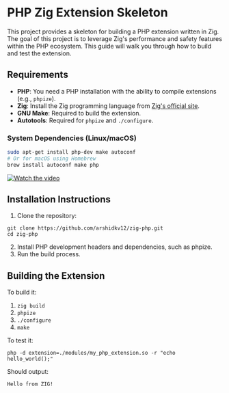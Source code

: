 # PHP Zig Extension Skeleton

This project provides a skeleton for building a PHP extension written in Zig. The goal of this project is to leverage Zig's performance and safety features within the PHP ecosystem. This guide will walk you through how to build and test the extension.

## Requirements
- **PHP**: You need a PHP installation with the ability to compile extensions (e.g., `phpize`).
- **Zig**: Install the Zig programming language from [Zig's official site](https://ziglang.org/download/).
- **GNU Make**: Required to build the extension.
- **Autotools**: Required for `phpize` and `./configure`.

### System Dependencies (Linux/macOS)
```bash
sudo apt-get install php-dev make autoconf
# Or for macOS using Homebrew
brew install autoconf make php
```

[![Watch the video](https://img.youtube.com/vi/Q2KQDQWcXZU/0.jpg)](https://youtu.be/Q2KQDQWcXZU)

## Installation Instructions
1. Clone the repository:

```
git clone https://github.com/arshidkv12/zig-php.git
cd zig-php
```

2. Install PHP development headers and dependencies, such as phpize.
3. Run the build process.

## Building the Extension

To build it:

1. `zig build`
2. `phpize`
3. `./configure`
4. `make`

To test it:

`php -d extension=./modules/my_php_extension.so -r "echo hello_world();"`

Should output:

`Hello from ZIG!`
